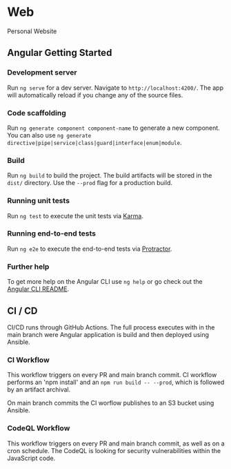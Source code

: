 # Web

Personal Website

## Angular Getting Started

### Development server

Run `ng serve` for a dev server. Navigate to `http://localhost:4200/`. The app will automatically reload if you change any of the source files.

### Code scaffolding

Run `ng generate component component-name` to generate a new component. You can also use `ng generate directive|pipe|service|class|guard|interface|enum|module`.

### Build

Run `ng build` to build the project. The build artifacts will be stored in the `dist/` directory. Use the `--prod` flag for a production build.

### Running unit tests

Run `ng test` to execute the unit tests via [Karma](https://karma-runner.github.io).

### Running end-to-end tests

Run `ng e2e` to execute the end-to-end tests via [Protractor](http://www.protractortest.org/).

### Further help

To get more help on the Angular CLI use `ng help` or go check out the [Angular CLI README](https://github.com/angular/angular-cli/blob/master/README.md).

## CI / CD

CI/CD runs through GitHub Actions. The full process executes with in the main branch were Angular application is build and then deployed using Ansible.

### CI Workflow

This workflow triggers on every PR and main branch commit. CI workflow performs an 'npm install' and an `npm run build -- --prod`, which is followed by
an artifact archival.

On main branch commits the CI worflow publishes to an S3 bucket using Ansible.

### CodeQL Workflow

This workflow triggers on every PR and main branch commit, as well as on a cron schedule. The CodeQL is looking for security vulnerabilities within the
JavaScript code.
